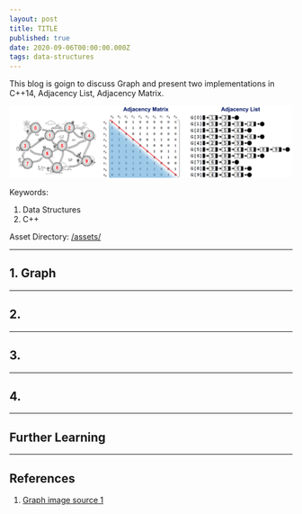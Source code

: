```yaml
---
layout: post
title: TITLE
published: true
date: 2020-09-06T00:00:00.000Z
tags: data-structures
---
```


This blog is goign to discuss Graph and present two implementations in C++14, Adjacency List, Adjacency Matrix.
<p align="center">
<img src="/assets/2020-09-06-Graph/imgs/graph-sketch.png" alt="Graph sketch" width="800" >
</p>


Keywords:

1. Data Structures
2. C++

Asset Directory: [/assets/]()

<!--more-->

---

## 1. Graph


---

## 2. 

---

## 3. 

---

## 4. 

---

## Further Learning

---

## References

1. [Graph image source 1](https://www.cnblogs.com/vancasola/p/8039194.html)


